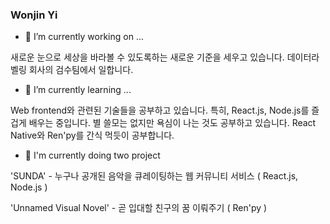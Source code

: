 ### Wonjin Yi
- 🔭 I’m currently working on ...

새로운 눈으로 세상을 바라볼 수 있도록하는 새로운 기준을 세우고 있습니다. 데이터라벨링 회사의 검수팀에서 일합니다.
- 🌱 I’m currently learning ...

Web frontend와 관련된 기술들을 공부하고 있습니다. 특히, React.js, Node.js를 즐겁게 배우는 중입니다. 별 쓸모는 없지만 욕심이 나는 것도 공부하고 있습니다. React Native와 Ren'py를 간식 먹듯이 공부합니다.
- 👯 I'm currently doing two project 

'SUNDA' - 누구나 공개된 음악을 큐레이팅하는 웹 커뮤니티 서비스 ( React.js, Node.js )

'Unnamed Visual Novel' - 곧 입대할 친구의 꿈 이뤄주기 ( Ren'py )

<!--
**wonjinYi/wonjinYi** is a ✨ _special_ ✨ repository because its `README.md` (this file) appears on your GitHub profile.

Here are some ideas to get you started:

- 🔭 I’m currently working on ...
- 🌱 I’m currently learning ...
- 👯 I’m looking to collaborate on ...
- 🤔 I’m looking for help with ...
- 💬 Ask me about ...
- 📫 How to reach me: ...
- 😄 Pronouns: ...
- ⚡ Fun fact: ...
-->
